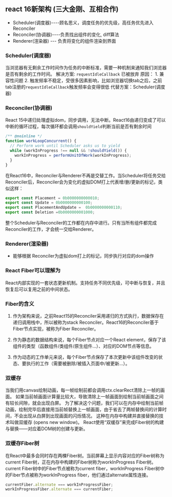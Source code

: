 ## react 16新架构 (三大金刚、互相合作)

- Scheduler(调度器)----顾名思义，调度任务的优先级，高任务优先进入Reconciler
- Reconciler(协调器)----负责找出组件的变化, diff算法
- Renderer(渲染器) --- 负责将变化的组件渲染到界面

###  Scheduler(调度器)
当浏览器有无剩余工作时间作为任务的中断标准，需要一种机制来通知我们浏览器是否有剩余的工作时间。
解决方案: `requestIdleCallback`
已被放弃
原因：  1. 兼容性问题
               2. 触发频率不稳定，受很多因素影响，比如浏览器切换tab之后，之前tab注册的`requestIdleCallback`触发频率会变得很低
代替方案：Scheduler(调度器)

### Reconciler(协调器)
React 15中递归处理虚拟dom，同步调用，无法中断。React16由递归变成了可以中断的循环过程，每次循环都会调用`shouldYield`判断当前是否有剩余时间
```js
/** @noinline */
function workLoopConcurrent() {
  // Perform work until Scheduler asks us to yield
  while (workInProgress !== null && !shouldYield()) {
    workInProgress = performUnitOfWork(workInProgress);
  }
}
```
在React16中，Reconciler与Renderer不再是交替工作。当Scheduler将任务交给Reconciler后，Reconciler会为变化的虚拟DOM打上代表增/删/更新的标记，类似这样：
```js
export const Placement = 0b0000000000010;
export const Update = 0b0000000000100;
export const PlacementAndUpdate =  0b0000000000110;
export const Deletion =0b0000000001000;
```
整个Scheduler与Reconciler的工作都在内存中进行。只有当所有组件都完成Reconciler的工作，才会统一交给Renderer。

### Renderer(渲染器) 
- 能够根据 Reconciler为虚拟dom打上的标记，同步执行对应的dom操作
### React Fiber可以理解为
React内部实现的一套状态更新机制。支持任务不同优先级，可中断与恢复，并且恢复后可以复用之前的中间状态。

### Fiber的含义
1. 作为架构来说，之前React15的Reconciler采用递归的方式执行，数据保存在递归调用栈中，所以被称为stack Reconciler。React16的Reconciler基于Fiber节点实现，被称为Fiber Reconciler。

2. 作为静态的数据结构来说，每个Fiber节点对应一个React element，保存了该组件的类型（函数组件/类组件/原生组件...）、对应的DOM节点等信息。
3. 作为动态的工作单元来说，每个Fiber节点保存了本次更新中该组件改变的状态、要执行的工作（需要被删除/被插入页面中/被更新...）。

### 双缓存
当我们用canvas绘制动画，每一帧绘制前都会调用ctx.clearRect清除上一帧的画面。
如果当前帧画面计算量比较大，导致清除上一帧画面到绘制当前帧画面之间有较长间隙，就会出现白屏。
为了解决这个问题，我们可以在内存中绘制当前帧动画，绘制完毕后直接用当前帧替换上一帧画面，由于省去了两帧替换间的计算时间，不会出现从白屏到出现画面的闪烁情况。
这种在内存中构建并直接替换的技术叫做双缓存 (opens new window)。
React使用“双缓存”来完成Fiber树的构建与替换——对应着DOM树的创建与更新。

### 双缓存Fiber树
在React中最多会同时存在两棵Fiber树。当前屏幕上显示内容对应的Fiber树称为current Fiber树，正在内存中构建的Fiber树称为workInProgress Fiber树。
current Fiber树中的Fiber节点被称为current fiber，workInProgress Fiber树中的Fiber节点被称为workInProgress fiber，他们通过alternate属性连接。
```js
currentFiber.alternate === workInProgressFiber;
workInProgressFiber.alternate === currentFiber;
```


